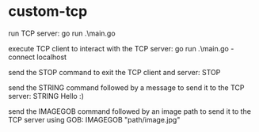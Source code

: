# custom-tcp

run TCP server:
   go run .\main.go

execute TCP client to interact with the TCP server:
   go run .\main.go -connect localhost

send the STOP command to exit the TCP client and server:
   STOP
  
send the STRING command followed by a message to send it to the TCP server:
   STRING Hello :)

send the IMAGEGOB command followed by an image path to send it to the TCP server using GOB:
   IMAGEGOB "path/image.jpg"
   
